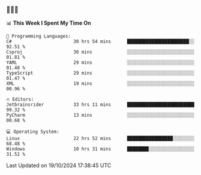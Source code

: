### 👋👋👋
<!--START_SECTION:waka-->
📊 **This Week I Spent My Time On** 

```text
💬 Programming Languages: 
C#                       30 hrs 54 mins      ███████████████████████░░   92.51 % 
Csproj                   36 mins             ░░░░░░░░░░░░░░░░░░░░░░░░░   01.81 % 
YAML                     29 mins             ░░░░░░░░░░░░░░░░░░░░░░░░░   01.48 % 
TypeScript               29 mins             ░░░░░░░░░░░░░░░░░░░░░░░░░   01.47 % 
XML                      19 mins             ░░░░░░░░░░░░░░░░░░░░░░░░░   00.96 % 

🔥 Editors: 
Jetbrainsrider           33 hrs 11 mins      █████████████████████████   99.32 % 
PyCharm                  13 mins             ░░░░░░░░░░░░░░░░░░░░░░░░░   00.68 % 

💻 Operating System: 
Linux                    22 hrs 52 mins      █████████████████░░░░░░░░   68.48 % 
Windows                  10 hrs 31 mins      ████████░░░░░░░░░░░░░░░░░   31.52 % 
```


 Last Updated on 19/10/2024 17:38:45 UTC
<!--END_SECTION:waka-->
